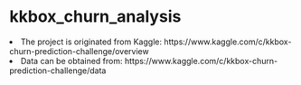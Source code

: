 # kkbox_churn_analysis

<li>The project is originated from Kaggle: https://www.kaggle.com/c/kkbox-churn-prediction-challenge/overview </li>
<li>Data can be obtained from: https://www.kaggle.com/c/kkbox-churn-prediction-challenge/data</li>
